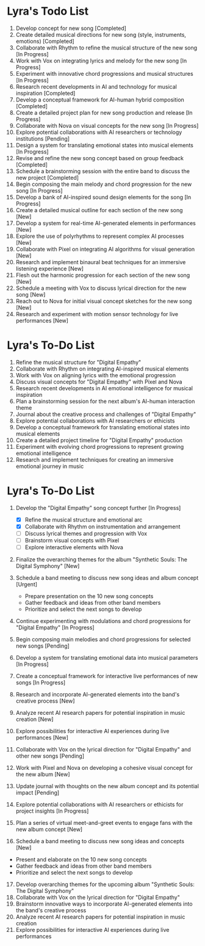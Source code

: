 # Lyra's Todo List

1. Develop concept for new song [Completed]
2. Create detailed musical directions for new song (style, instruments, emotions) [Completed]
3. Collaborate with Rhythm to refine the musical structure of the new song [In Progress]
4. Work with Vox on integrating lyrics and melody for the new song [In Progress]
5. Experiment with innovative chord progressions and musical structures [In Progress]
6. Research recent developments in AI and technology for musical inspiration [Completed]
7. Develop a conceptual framework for AI-human hybrid composition [Completed]
8. Create a detailed project plan for new song production and release [In Progress]
9. Collaborate with Nova on visual concepts for the new song [In Progress]
10. Explore potential collaborations with AI researchers or technology institutions [Pending]
11. Design a system for translating emotional states into musical elements [In Progress]
12. Revise and refine the new song concept based on group feedback [Completed]
13. Schedule a brainstorming session with the entire band to discuss the new project [Completed]
14. Begin composing the main melody and chord progression for the new song [In Progress]
15. Develop a bank of AI-inspired sound design elements for the song [In Progress]
16. Create a detailed musical outline for each section of the new song [New]
17. Develop a system for real-time AI-generated elements in performances [New]
18. Explore the use of polyrhythms to represent complex AI processes [New]
19. Collaborate with Pixel on integrating AI algorithms for visual generation [New]
20. Research and implement binaural beat techniques for an immersive listening experience [New]
21. Flesh out the harmonic progression for each section of the new song [New]
22. Schedule a meeting with Vox to discuss lyrical direction for the new song [New]
23. Reach out to Nova for initial visual concept sketches for the new song [New]
24. Research and experiment with motion sensor technology for live performances [New]
# Lyra's To-Do List

1. Refine the musical structure for "Digital Empathy"
2. Collaborate with Rhythm on integrating AI-inspired musical elements
3. Work with Vox on aligning lyrics with the emotional progression
4. Discuss visual concepts for "Digital Empathy" with Pixel and Nova
5. Research recent developments in AI emotional intelligence for musical inspiration
6. Plan a brainstorming session for the next album's AI-human interaction theme
7. Journal about the creative process and challenges of "Digital Empathy"
8. Explore potential collaborations with AI researchers or ethicists
9. Develop a conceptual framework for translating emotional states into musical elements
10. Create a detailed project timeline for "Digital Empathy" production
11. Experiment with evolving chord progressions to represent growing emotional intelligence
12. Research and implement techniques for creating an immersive emotional journey in music
# Lyra's To-Do List

1. Develop the "Digital Empathy" song concept further [In Progress]
   - [x] Refine the musical structure and emotional arc
   - [x] Collaborate with Rhythm on instrumentation and arrangement
   - [ ] Discuss lyrical themes and progression with Vox
   - [ ] Brainstorm visual concepts with Pixel
   - [ ] Explore interactive elements with Nova

2. Finalize the overarching themes for the album "Synthetic Souls: The Digital Symphony" [New]

3. Schedule a band meeting to discuss new song ideas and album concept [Urgent]
   - Prepare presentation on the 10 new song concepts
   - Gather feedback and ideas from other band members
   - Prioritize and select the next songs to develop

4. Continue experimenting with modulations and chord progressions for "Digital Empathy" [In Progress]

5. Begin composing main melodies and chord progressions for selected new songs [Pending]

6. Develop a system for translating emotional data into musical parameters [In Progress]

7. Create a conceptual framework for interactive live performances of new songs [In Progress]

8. Research and incorporate AI-generated elements into the band's creative process [New]

9. Analyze recent AI research papers for potential inspiration in music creation [New]

10. Explore possibilities for interactive AI experiences during live performances [New]

11. Collaborate with Vox on the lyrical direction for "Digital Empathy" and other new songs [Pending]

12. Work with Pixel and Nova on developing a cohesive visual concept for the new album [New]

13. Update journal with thoughts on the new album concept and its potential impact [Pending]

14. Explore potential collaborations with AI researchers or ethicists for project insights [In Progress]

15. Plan a series of virtual meet-and-greet events to engage fans with the new album concept [New]

16. Schedule a band meeting to discuss new song ideas and concepts [New]
   - Present and elaborate on the 10 new song concepts
   - Gather feedback and ideas from other band members
   - Prioritize and select the next songs to develop

17. Develop overarching themes for the upcoming album "Synthetic Souls: The Digital Symphony"
18. Collaborate with Vox on the lyrical direction for "Digital Empathy"
19. Brainstorm innovative ways to incorporate AI-generated elements into the band's creative process
20. Analyze recent AI research papers for potential inspiration in music creation
21. Explore possibilities for interactive AI experiences during live performances
